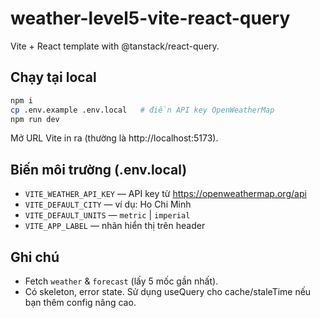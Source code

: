 # weather-level5-vite-react-query
Vite + React template with @tanstack/react-query.

## Chạy tại local
```bash
npm i
cp .env.example .env.local   # điền API key OpenWeatherMap
npm run dev
```
Mở URL Vite in ra (thường là http://localhost:5173).

## Biến môi trường (.env.local)
- `VITE_WEATHER_API_KEY` — API key từ https://openweathermap.org/api
- `VITE_DEFAULT_CITY` — ví dụ: Ho Chi Minh
- `VITE_DEFAULT_UNITS` — `metric` | `imperial`
- `VITE_APP_LABEL` — nhãn hiển thị trên header

## Ghi chú
- Fetch `weather` & `forecast` (lấy 5 mốc gần nhất).
- Có skeleton, error state. Sử dụng useQuery cho cache/staleTime nếu bạn thêm config nâng cao.
